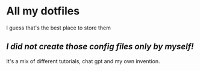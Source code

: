 # All my dotfiles
I guess that's the best place to store them
## ***I did not create those config files only by myself!*** 
It's a mix of different tutorials, chat gpt and my own invention.
